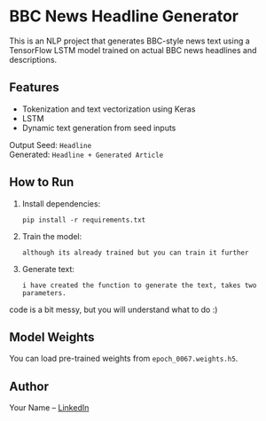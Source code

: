 # BBC News Headline Generator

This is an NLP project that generates BBC-style news text using a TensorFlow LSTM model trained on actual BBC news headlines and descriptions.

## Features
- Tokenization and text vectorization using Keras
- LSTM 
- Dynamic text generation from seed inputs

Output
Seed: `Headline`  
Generated: `Headline + Generated Article`

## How to Run
1. Install dependencies:
    ```
    pip install -r requirements.txt
    ```
2. Train the model:
    ```
    although its already trained but you can train it further
    ```
3. Generate text:
    ```
    i have created the function to generate the text, takes two parameters.
    ```
code is a bit messy, but you will understand what to do :)

## Model Weights
You can load pre-trained weights from `epoch_0067.weights.h5`.

## Author
Your Name – [LinkedIn](https://www.linkedin.com/in/omerfarooqq)
